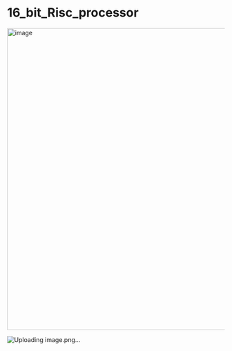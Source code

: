 # 16_bit_Risc_processor

 
<img width="699" alt="image" src="https://github.com/ARMOD07/16_bit_Risc_processor/assets/66534751/3891ab12-88ef-487c-b486-901c86ad5090">


![Uploading image.png…]()
